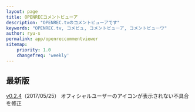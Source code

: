 ```yaml
---
layout: page
title: OPENRECコメントビューア
description: "OPENREC.tvのコメントビューアです"
keywords: "OPENREC.tv, コメビュ, コメントビューア, コメントビューワ"
author: ryu-s
permalink: app/openreccommentviewer
sitemap:
    priority: 1.0
    changefreq: 'weekly'	
---
```


## 最新版
[v0.2.4](http://int-main.ddo.jp/app/OpenrecCommentViewer_v0.2.4.zip)（2017/05/25） オフィシャルユーザーのアイコンが表示されない不具合を修正  
